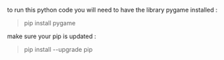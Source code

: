 to run this python code you will need to have the library pygame installed :
> pip install pygame

make sure your pip is updated :
> pip install --upgrade pip
